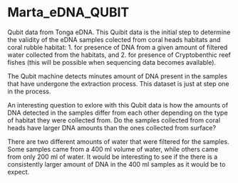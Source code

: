 # Marta_eDNA_QUBIT
Qubit data from Tonga eDNA.
This Quibit data is the initial step to determine the validity of the eDNA samples colected from coral heads habitats and coral rubble habitat: 1. for presence of DNA from a given amount of filtered water collected from the habitats, and
2. for presence of Cryptobenthic reef fishes (this will be possible when sequencing data becomes available).

The Qubit machine detects minutes amount of DNA present in the samples that have undergone the extraction process. This dataset is just at step  one in the process. 

An interesting question to exlore with this Qubit data is how the amounts of DNA detected in the samples differ from each other depending on the type of habitat they were collected from. Do the samples collected from coral heads have larger DNA amounts than the ones collected from surface?

There are two different amounts of water that were filtered for the samples. Some samples came from a 400 ml volume of water, while others came from only 200 ml of water. It would be interesting to see if the there is a consistently larger amount of DNA in the 400 ml samples as it would be to expect. 
